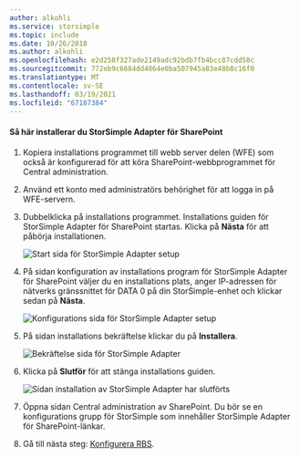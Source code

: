 ```yaml
---
author: alkohli
ms.service: storsimple
ms.topic: include
ms.date: 10/26/2018
ms.author: alkohli
ms.openlocfilehash: e2d258f327ade2149adc92bdb7fb4bcc87cdd58c
ms.sourcegitcommit: 772eb9c6684dd4864e0ba507945a83e48b8c16f0
ms.translationtype: MT
ms.contentlocale: sv-SE
ms.lasthandoff: 03/19/2021
ms.locfileid: "67187384"
---
```

#### <a name="to-install-the-storsimple-adapter-for-sharepoint"></a>Så här installerar du StorSimple Adapter för SharePoint
1. Kopiera installations programmet till webb server delen (WFE) som också är konfigurerad för att köra SharePoint-webbprogrammet för Central administration. 
2. Använd ett konto med administratörs behörighet för att logga in på WFE-servern.
3. Dubbelklicka på installations programmet. Installations guiden för StorSimple Adapter för SharePoint startas. Klicka på **Nästa** för att påbörja installationen.
   
    ![Start sida för StorSimple Adapter setup](./media/storsimple-install-sharepoint-adapter/HCS_SSASP_Setup1-include.png)
4. På sidan konfiguration av installations program för StorSimple Adapter för SharePoint väljer du en installations plats, anger IP-adressen för nätverks gränssnittet för DATA 0 på din StorSimple-enhet och klickar sedan på **Nästa**. 
   
    ![Konfigurations sida för StorSimple Adapter setup](./media/storsimple-install-sharepoint-adapter/HCS_SSASP_Setup2-include.png) 
5. På sidan installations bekräftelse klickar du på **Installera**.
   
    ![Bekräftelse sida för StorSimple Adapter](./media/storsimple-install-sharepoint-adapter/HCS_SSASP_Confirm_Setup-include.png) 
6. Klicka på **Slutför** för att stänga installations guiden.
   
    ![Sidan installation av StorSimple Adapter har slutförts](./media/storsimple-install-sharepoint-adapter/HCS_SSASP_Setup_finish-include.png) 
7. Öppna sidan Central administration av SharePoint. Du bör se en konfigurations grupp för StorSimple som innehåller StorSimple Adapter för SharePoint-länkar.
8. Gå till nästa steg: [Konfigurera RBS](#configure-rbs).

